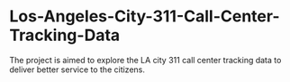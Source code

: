 # Los-Angeles-City-311-Call-Center-Tracking-Data
The project is aimed to explore the LA city 311 call center tracking data to deliver better service to the citizens.
